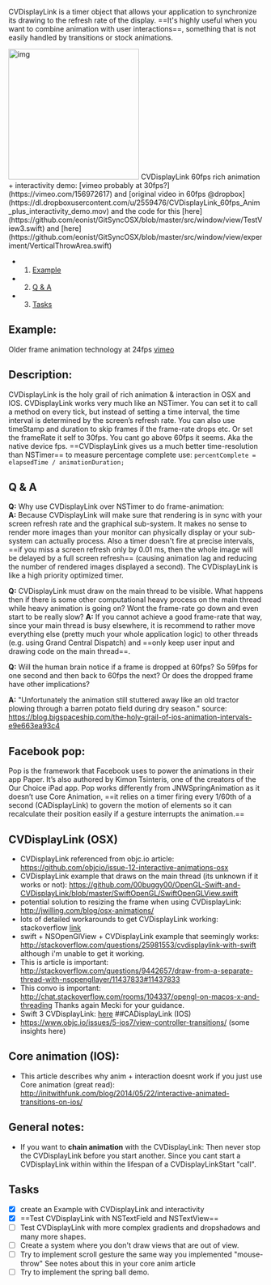  CVDisplayLink is a timer object that allows your application to synchronize its drawing to the refresh rate of the display. ==It's highly useful when you want to combine animation with user interactions==, something that is not easily handled by transitions or stock animations.<!--more--> 
 
 <img width="258" alt="img" src="https://raw.githubusercontent.com/stylekit/img/master/CVDisplayLink_60fps_Anim_plus_interactivity_demo.mov.gif">  
 CVDisplayLink 60fps rich animation + interactivity demo: [vimeo probably at 30fps?](https://vimeo.com/156972617) and  [original video in 60fps @dropbox](https://dl.dropboxusercontent.com/u/2559476/CVDisplayLink_60fps_Anim_plus_interactivity_demo.mov) and the code for this [here](https://github.com/eonist/GitSyncOSX/blob/master/src/window/view/TestView3.swift)  and [here](https://github.com/eonist/GitSyncOSX/blob/master/src/window/view/experiment/VerticalThrowArea.swift) 
 
 - 1. [Example](#example) 
 - 2. [Q & A](#Q-&-A) 
 - 3. [Tasks](#tasks) 
 
## Example: 
Older frame animation technology at 24fps [vimeo](https://vimeo.com/156673422) 

## Description:
CVDisplayLink is the holy grail of rich animation & interaction in OSX and IOS. CVDisplayLink works very much like an NSTimer. You can set it to call a method on every tick, but instead of setting a time interval, the time interval is determined by the screen’s refresh rate. You can also use timeStamp and duration to skip frames if the frame-rate drops etc. Or set the frameRate it self to 30fps. You cant go above 60fps it seems. Aka the native device fps. ==CVDisplayLink gives us a much better time-resolution than NSTimer== to measure percentage complete use: `percentComplete = elapsedTime / animationDuration;` 

## Q & A
**Q:** Why use CVDisplayLink over NSTimer to do frame-animation:  
**A:** Because CVDisplayLink will make sure that rendering is in sync with your screen refresh rate and the graphical sub-system. It makes no sense to render more images than your monitor can physically display or your sub-system can actually process. Also a timer doesn't fire at precise intervals, ==if you miss a screen refresh only by 0.01 ms, then the whole image will be delayed by a full screen refresh== (causing animation lag and reducing the number of rendered images displayed a second). The CVDisplayLink is like a high priority optimized timer.

**Q:** CVDisplayLink must draw on the main thread to be visible. What happens then if there is some other computational heavy process on the main thread while heavy animation is going on? Wont the frame-rate go down and even start to be really slow? 
**A:** If you cannot achieve a good frame-rate that way, since your main thread is busy elsewhere, it is recommend to rather move everything else (pretty much your whole application logic) to other threads (e.g. using Grand Central Dispatch) and ==only keep user input and drawing code on the main thread==.  

**Q:** Will the human brain notice if a frame is dropped at 60fps? So 59fps for one second and then back to 60fps the next? Or does the dropped frame have other implications?

**A:** "Unfortunately the animation still stuttered away like an old tractor plowing through a barren potato field during dry season." source: https://blog.bigspaceship.com/the-holy-grail-of-ios-animation-intervals-e9e663ea93c4

## Facebook pop:
Pop is the framework that Facebook uses to power the animations in their app Paper. It’s also authored by Kimon Tsinteris, one of the creators of the Our Choice iPad app. Pop works differently from JNWSpringAnimation as it doesn’t use Core Animation, ==it relies on a timer firing every 1/60th of a second (CADisplayLink) to govern the motion of elements so it can recalculate their position easily if a gesture interrupts the animation.==

## CVDisplayLink (OSX)
- CVDisplayLink referenced from objc.io article: https://github.com/objcio/issue-12-interactive-animations-osx
- CVDisplayLink example that draws on the main thread (its unknown if it works or not): https://github.com/00buggy00/OpenGL-Swift-and-CVDisplayLink/blob/master/SwiftOpenGL/SwiftOpenGLView.swift
- potential solution to resizing the frame when using CVDisplayLink: http://jwilling.com/blog/osx-animations/
- lots of detailed workarounds to get CVDisplayLink working: stackoverflow [link](http://stackoverflow.com/questions/7610117/layer-backed-openglview-redraws-only-if-window-is-resized/11213382?noredirect=1#comment58864575_11213382) 
- swift + NSOpenGlView + CVDisplayLink example that seemingly works: http://stackoverflow.com/questions/25981553/cvdisplaylink-with-swift although i'm unable to get it working. 
- This is article is important: http://stackoverflow.com/questions/9442657/draw-from-a-separate-thread-with-nsopengllayer/11437833#11437833
- This convo is important: http://chat.stackoverflow.com/rooms/104337/opengl-on-macos-x-and-threading Thanks again Mecki for your guidance. 
- Swift 3 CVDisplayLink: [here](https://3d.bk.tudelft.nl/ken/en/2016/11/05/swift-3-and-opengl.html) 
##CADisplayLink (IOS)
- https://www.objc.io/issues/5-ios7/view-controller-transitions/ (some insights here)

## Core animation (IOS): 
- This article describes why anim + interaction doesnt work if you just use Core animation (great read): http://initwithfunk.com/blog/2014/05/22/interactive-animated-transitions-on-ios/

## General notes:  
- If you want to **chain animation** with the CVDisplayLink: Then never stop the CVDisplayLink before you start another. Since you cant start a CVDisplayLink within within the lifespan of a CVDisplayLinkStart "call". 

## Tasks
- [x] create an Example with CVDisplayLink and interactivity
- [x] ==Test CVDisplayLink with NSTextField and NSTextView==
- [ ] Test CVDisplayLink with more complex gradients and dropshadows and many more shapes. 
- [ ] Create a system where you don't draw views that are out of view. 
- [ ] Try to implement scroll gesture the same way you implemented "mouse-throw" See notes about this in your core anim article
- [ ] Try to implement the spring ball demo. 